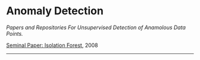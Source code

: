 # Anomaly Detection
*Papers and Repositories For Unsupervised Detection of Anamolous Data Points.*

[Seminal Paper: Isolation Forest](https://ieeexplore.ieee.org/stamp/stamp.jsp?arnumber=4781136&casa_token=aF-ARk__wSYAAAAA:vorkhlIsiRjIozuS5inFpXOnmBh7YNQ6W6QmHiId7xBFfo7qWQvW-hU3MfqtZPql-LvqWcNt&tag=1), 2008

---
